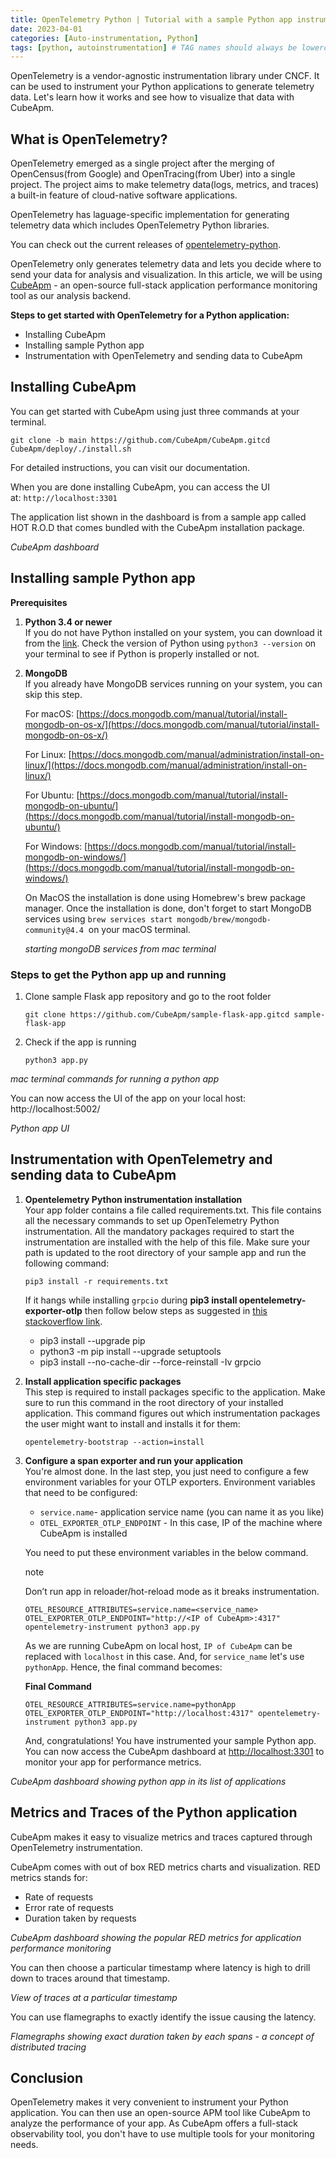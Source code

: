 ```yaml
---
title: OpenTelemetry Python | Tutorial with a sample Python app instrumentation
date: 2023-04-01
categories: [Auto-instrumentation, Python]
tags: [python, autoinstrumentation] # TAG names should always be lowercase
---
```


OpenTelemetry is a vendor-agnostic instrumentation library under CNCF. It can be used to instrument your Python applications to generate telemetry data. Let's learn how it works and see how to visualize that data with CubeApm.

## What is OpenTelemetry?[​](#what-is-opentelemetry "Direct link to What is OpenTelemetry?")

OpenTelemetry emerged as a single project after the merging of OpenCensus(from Google) and OpenTracing(from Uber) into a single project. The project aims to make telemetry data(logs, metrics, and traces) a built-in feature of cloud-native software applications.

OpenTelemetry has laguage-specific implementation for generating telemetry data which includes OpenTelemetry Python libraries.

You can check out the current releases of [opentelemetry-python](https://github.com/open-telemetry/opentelemetry-python/releases).

OpenTelemetry only generates telemetry data and lets you decide where to send your data for analysis and visualization. In this article, we will be using [CubeApm](https://CubeApm.io/) - an open-source full-stack application performance monitoring tool as our analysis backend.

**Steps to get started with OpenTelemetry for a Python application:**

- Installing CubeApm
- Installing sample Python app
- Instrumentation with OpenTelemetry and sending data to CubeApm

## Installing CubeApm[​](#installing-CubeApm "Direct link to Installing CubeApm")

You can get started with CubeApm using just three commands at your terminal.

    git clone -b main https://github.com/CubeApm/CubeApm.gitcd CubeApm/deploy/./install.sh

For detailed instructions, you can visit our documentation.

When you are done installing CubeApm, you can access the UI at: `http://localhost:3301`

The application list shown in the dashboard is from a sample app called HOT R.O.D that comes bundled with the CubeApm installation package.

_CubeApm dashboard_

## Installing sample Python app[​](#installing-sample-python-app "Direct link to Installing sample Python app")

**Prerequisites**

1.  **Python 3.4 or newer**  
    If you do not have Python installed on your system, you can download it from the [link](https://www.python.org/downloads/). Check the version of Python using `python3 --version` on your terminal to see if Python is properly installed or not.
2.  **MongoDB**  
    If you already have MongoDB services running on your system, you can skip this step.

    For macOS: [https://docs.mongodb.com/manual/tutorial/install-mongodb-on-os-x/](https://docs.mongodb.com/manual/tutorial/install-mongodb-on-os-x/)

    For Linux: [https://docs.mongodb.com/manual/administration/install-on-linux/](https://docs.mongodb.com/manual/administration/install-on-linux/)

    For Ubuntu: [https://docs.mongodb.com/manual/tutorial/install-mongodb-on-ubuntu/](https://docs.mongodb.com/manual/tutorial/install-mongodb-on-ubuntu/)

    For Windows: [https://docs.mongodb.com/manual/tutorial/install-mongodb-on-windows/](https://docs.mongodb.com/manual/tutorial/install-mongodb-on-windows/)

    On MacOS the installation is done using Homebrew's brew package manager. Once the installation is done, don't forget to start MongoDB services using `brew services start mongodb/brew/mongodb-community@4.4`  on your macOS terminal.

    _starting mongoDB services from mac terminal_

### Steps to get the Python app up and running[​](#steps-to-get-the-python-app-up-and-running "Direct link to Steps to get the Python app up and running")

1.  Clone sample Flask app repository and go to the root folder

        git clone https://github.com/CubeApm/sample-flask-app.gitcd sample-flask-app

2.  Check if the app is running

        python3 app.py

_mac terminal commands for running a python app_

You can now access the UI of the app on your local host: http://localhost:5002/

_Python app UI_

## Instrumentation with OpenTelemetry and sending data to CubeApm[​](#instrumentation-with-opentelemetry-and-sending-data-to-CubeApm "Direct link to Instrumentation with OpenTelemetry and sending data to CubeApm")

1.  **Opentelemetry Python instrumentation installation**  
    Your app folder contains a file called requirements.txt. This file contains all the necessary commands to set up OpenTelemetry Python instrumentation. All the mandatory packages required to start the instrumentation are installed with the help of this file. Make sure your path is updated to the root directory of your sample app and run the following command:

        pip3 install -r requirements.txt

    If it hangs while installing `grpcio` during **pip3 install opentelemetry-exporter-otlp** then follow below steps as suggested in [this stackoverflow link](https://stackoverflow.com/questions/56357794/unable-to-install-grpcio-using-pip-install-grpcio/62500932#62500932).

    - pip3 install --upgrade pip
    - python3 -m pip install --upgrade setuptools
    - pip3 install --no-cache-dir --force-reinstall -Iv grpcio

2.  **Install application specific packages**  
    This step is required to install packages specific to the application. Make sure to run this command in the root directory of your installed application. This command figures out which instrumentation packages the user might want to install and installs it for them:

        opentelemetry-bootstrap --action=install

3.  **Configure a span exporter and run your application**  
    You're almost done. In the last step, you just need to configure a few environment variables for your OTLP exporters. Environment variables that need to be configured:

    - `service.name`\- application service name (you can name it as you like)
    - `OTEL_EXPORTER_OTLP_ENDPOINT` - In this case, IP of the machine where CubeApm is installed

    You need to put these environment variables in the below command.

    note

    Don’t run app in reloader/hot-reload mode as it breaks instrumentation.

        OTEL_RESOURCE_ATTRIBUTES=service.name=<service_name> OTEL_EXPORTER_OTLP_ENDPOINT="http://<IP of CubeApm>:4317" opentelemetry-instrument python3 app.py

    As we are running CubeApm on local host, `IP of CubeApm` can be replaced with `localhost` in this case. And, for `service_name` let's use `pythonApp`. Hence, the final command becomes:

    **Final Command**

        OTEL_RESOURCE_ATTRIBUTES=service.name=pythonApp OTEL_EXPORTER_OTLP_ENDPOINT="http://localhost:4317" opentelemetry-instrument python3 app.py

    And, congratulations! You have instrumented your sample Python app. You can now access the CubeApm dashboard at [http://localhost:3301](http://localhost:3301/) to monitor your app for performance metrics.

_CubeApm dashboard showing python app in its list of applications_

## Metrics and Traces of the Python application[​](#metrics-and-traces-of-the-python-application "Direct link to Metrics and Traces of the Python application")

CubeApm makes it easy to visualize metrics and traces captured through OpenTelemetry instrumentation.

CubeApm comes with out of box RED metrics charts and visualization. RED metrics stands for:

- Rate of requests
- Error rate of requests
- Duration taken by requests

_CubeApm dashboard showing the popular RED metrics for application performance monitoring_

You can then choose a particular timestamp where latency is high to drill down to traces around that timestamp.

_View of traces at a particular timestamp_

You can use flamegraphs to exactly identify the issue causing the latency.

_Flamegraphs showing exact duration taken by each spans - a concept of distributed tracing_

## Conclusion[​](#conclusion "Direct link to Conclusion")

OpenTelemetry makes it very convenient to instrument your Python application. You can then use an open-source APM tool like CubeApm to analyze the performance of your app. As CubeApm offers a full-stack observability tool, you don't have to use multiple tools for your monitoring needs.

